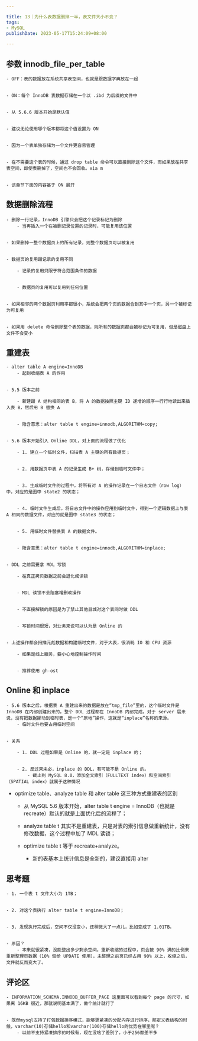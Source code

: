 ```yaml
---

title: 13｜为什么表数据删掉一半，表文件大小不变？
tags:
- MySQL
publishDate: 2023-05-17T15:24:09+08:00

---
```


## 参数 innodb_file_per_table

    - OFF：表的数据放在系统共享表空间，也就是跟数据字典放在一起


    - ON：每个 InnoDB 表数据存储在一个以 .ibd 为后缀的文件中


    - 从 5.6.6 版本开始是默认值


    - 建议无论使用哪个版本都将这个值设置为 ON


    - 因为一个表单独存储为一个文件更容易管理


    - 在不需要这个表的时候，通过 drop table 命令可以直接删除这个文件，而如果放在共享表空间，即使表删掉了，空间也不会回收。xia m


    - 该章节下面的内容基于 ON 展开

## 数据删除流程

    - 删除一行记录，InnoDB 引擎只会把这个记录标记为删除
        - 当再插入一个在被删记录位置的记录时，可能复用该位置


    - 如果删掉一整个数据页上的所有记录，则整个数据页可以被复用


    - 数据页的复用跟记录的复用不同

        - 记录的复用只限于符合范围条件的数据


        - 数据页的复用可以复用到任何位置


    - 如果相邻的两个数据页利用率都很小，系统会把两个页的数据合到其中一个页，另一个被标记为可复用


    - 如果用 delete 命令删除整个表的数据，则所有的数据页都会被标记为可复用，但是磁盘上文件不会变小

## 重建表

    - alter table A engine=InnoDB
        - 起到收缩表 A 的作用


    - 5.5 版本之前

        - 新建跟 A 结构相同的表 B，将 A 的数据按照主键 ID 递增的顺序一行行地读出来插入表 B，然后用 B 替换 A


        - 隐含意思：alter table t engine=innodb,ALGORITHM=copy;


    - 5.6 版本开始引入 Online DDL，对上面的流程做了优化

        - 1. 建立一个临时文件，扫描表 A 主键的所有数据页；


        - 2. 用数据页中表 A 的记录生成 B+ 树，存储到临时文件中；


        - 3. 生成临时文件的过程中，将所有对 A 的操作记录在一个日志文件（row log）中，对应的是图中 state2 的状态；


        - 4. 临时文件生成后，将日志文件中的操作应用到临时文件，得到一个逻辑数据上与表 A 相同的数据文件，对应的就是图中 state3 的状态；


        - 5. 用临时文件替换表 A 的数据文件。


        - 隐含意思：alter table t engine=innodb,ALGORITHM=inplace;


    - DDL 之前需要拿 MDL 写锁

        - 在真正拷贝数据之前会退化成读锁


        - MDL 读锁不会阻塞增删改操作


        - 不直接解锁的原因是为了禁止其他县城对这个表同时做 DDL


        - 写锁时间很短，对业务来说可以认为是 Online 的


    - 上述操作都会扫描元彪数据和构建临时文件，对于大表，很消耗 IO 和 CPU 资源

        - 如果是线上服务，要小心地控制操作时间


        - 推荐使用 gh-ost

## Online 和 inplace

    - 5.6 版本之后，根据表 A 重建出来的数据是放在“tmp_file”里的，这个临时文件是 InnoDB 在内部创建出来的。整个 DDL 过程都在 InnoDB 内部完成。对于 server 层来说，没有把数据挪动到临时表，是一个“原地”操作，这就是“inplace”名称的来源。
        - 临时文件也要占用临时空间


    - 关系

        - 1. DDL 过程如果是 Online 的，就一定是 inplace 的；


        - 2. 反过来未必，inplace 的 DDL，有可能不是 Online 的。
            - 截止到 MySQL 8.0，添加全文索引（FULLTEXT index）和空间索引（SPATIAL index）就属于这种情况

- optimize table、analyze table 和 alter table 这三种方式重建表的区别

    - 从 MySQL 5.6 版本开始，alter table t engine = InnoDB（也就是 recreate）默认的就是上面优化后的流程了；


    - analyze table t 其实不是重建表，只是对表的索引信息做重新统计，没有修改数据，这个过程中加了 MDL 读锁；


    - optimize table t 等于 recreate+analyze。
        - 新的表基本上统计信息是全新的，建议直接用 alter

## 思考题

    - 1. 一个表 t 文件大小为 1TB；


    - 2. 对这个表执行 alter table t engine=InnoDB；


    - 3. 发现执行完成后，空间不仅没变小，还稍微大了一点儿，比如变成了 1.01TB。


    - 原因？
        - 本来就很紧凑，没能整出多少剩余空间。重新收缩的过程中，页会按 90% 满的比例来重新整理页数据（10% 留给 UPDATE 使用），未整理之前页已经占用 90% 以上，收缩之后，文件就反而变大了。

## 评论区

    - INFORMATION_SCHEMA.INNODB_BUFFER_PAGE 这里面可以看到每个 page 的尺寸，如果离 16KB 很近，那就说明基本满了，做个统计就行了


    - 既然mysql支持了打包数据排序模式，能够更紧凑的分配内存进行排序，那定义表结构的时候，varchar(10)存储hello和varchar(100)存储hello的优势在哪里呢？
        - 以前不支持紧凑排序的时候有，现在没啥了差别了，小于256都差不多

